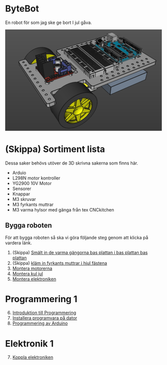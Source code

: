 <!-- lang: sv -->
# ByteBot
En robot för som jag ske ge bort I jul gåva.

![ByteBot](../../design/Images/ByteBot.png)


# (Skippa) Sortiment lista
Dessa saker behövs utöver de 3D skrivna sakerna som finns här.

* Arduio
* L298N motor kontroller
* YG2900 10V Motor
* Sensorer
* Knappar
* M3 skruvar
* M3 fyrkants muttrar
* M3 varma hylsor med gänga från tex CNCkitchen

## Bygga roboten
För att bygga roboten så ska vi göra följande steg genom att klicka på vardera länk.

1. (Skippa) [Smält in de varma gängorna bas plattan i bas plattan bas plattan](heatedinserts.md])
2. (Skippa) [kläm in fyrkants muttrar i hjul fästena](kläm_muttrar.md)
3. [Montera motorerna](montera_motorer.md)
4. [Montera kul jul](montera_kuljul.md)
5. [Montera elektroniken](montera_elektroniken.md)

# Programmering 1
6. [Introduktion till Programmering](./intro_programmering.md)
7. [Installera programvara på dator](./installera_arduino.md)
7. [Programmering av Arduino](programmering_arduino.md)

# Elektronik 1
7. [Koppla elektroniken](kopla_elektroniken.md)







